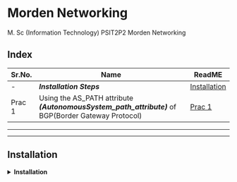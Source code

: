 # Morden Networking

M. Sc (Information Technology)
PSIT2P2 Morden Networking

## Index

| Sr.No. | Name | ReadME |
| --- | --- | --- |
| - | ***Installation Steps*** | [Installation](#installation) |
| Prac 1 | Using the AS_PATH attribute ***(AutonomousSystem_path_attribute)*** of BGP(Border Gateway Protocol) | [Prac 1](/MscIT/Semester%202/MordenNetworking/README.md) |


*************************
***********************



## Installation


<details>
<summary><b>Installation </b> </summary>
<br>


1. To download ***`GNS3-0.8.6-all-in-one`*** Go to [this link](https://drive.google.com/drive/folders/1DQ9OYlLfzD2GRf8-MO5XgaYcK0tWpzN2?usp=share_link). If not working [Click Here](https://drive.google.com/drive/folders/1iptmDO4IZciwbq4l78UhQdlIlrl1sj0p?usp=share_link) 

<br>


2. Install ***`GNS3-0.8.6-all-in-one.exe`*** -> While installing Tick mark `superputty checkbox`

    <img src="https://user-images.githubusercontent.com/88243315/223207144-3596c9cf-6bf3-4b15-8079-dbb2f2eb39ec.png" alt="Installation_1" width="550">

<br>


3. Uncheck the checkbox `Automatically start the WinPcap driver at boot time`

    <img src="https://user-images.githubusercontent.com/88243315/223207150-e8d23e3f-63bd-4b8c-bad1-3337ae804beb.png" alt="Installation_2" width="550">

<br>


4. To download CISCO image file [Click Here](https://drive.google.com/drive/folders/1JmBv3AMosAFrW4ONyAm-3Glkqc48kk9a). If not working [Click Here](https://drive.google.com/drive/folders/1iptmDO4IZciwbq4l78UhQdlIlrl1sj0p?usp=share_link) -> And Download ***`c3725-adventerprisek9-mz124-15.bin`***

<br>


5. Run GNS3 Software

    <img src="https://user-images.githubusercontent.com/88243315/223207153-e81fabf3-883b-436d-bd85-a8ed088d44b4.png" alt="Installation_3" width="550">

<br>


6. Go To Edit -> IOS image and hypervisior

    <img src="https://user-images.githubusercontent.com/88243315/223207155-d5331745-f332-4191-85da-2cf53326130a.png" alt="Installation_4" width="550">

<br>



7. Browse for Image file ***`c3725-adventerprisek9-mz124-15.bin`*** -> If compress popup comes click on `YES`

    <img src="https://user-images.githubusercontent.com/88243315/223207162-5142afff-709b-4732-a6a0-291a3b59b49a.png" alt="Installation_6" width="550">

<br>


8. Click on save and close

    <img src="https://user-images.githubusercontent.com/88243315/223207158-019ce54f-e3ff-44b3-8041-39e50fd5e7c6.png" alt="5" width="550">

<br>


9. Click on Routers Icon and router will be available

    <img src="https://user-images.githubusercontent.com/88243315/223207165-bfb6bb63-e455-49a7-ac70-47faf7e438fc.png" alt="Installation_7" width="550">

<br>

10. Drag and Drop 2 Routers and connect them -> Click on Run

    <img src="https://user-images.githubusercontent.com/88243315/223207166-0ae39d5d-6972-416c-a381-3542c4f9c89c.png" alt="Installation_8" width="550">




<br>

</details>






<!-- 
## Index

| Sr.No. | Name | ReadME |
| --- | --- | --- |
| [Prac1A-i](/MscIT/Semester%202/BigDataAnalytics/) <br> [Prac1A-ii](/MscIT/Semester%201/Soft_Computing_Techniques/Practical%201/)| 1A-i. Design a **simple linear neural network** model. <br> 1A-ii. Calculate the **output** of **neural net** for given data. | [Prac1A-i](#prac1a-i) <br>  [Prac1A-ii](#prac1a-ii) | 

*************************
***********************

<BR>

## Prac1A-i

- 1A-i. Heading .

```python

```

<details>
<summary>OUTPUT</summary>

![]()
![]()



</details>


[🔝](#index)

**************


**************

### [Go To Top](#soft-computing-techniques)
 -->
